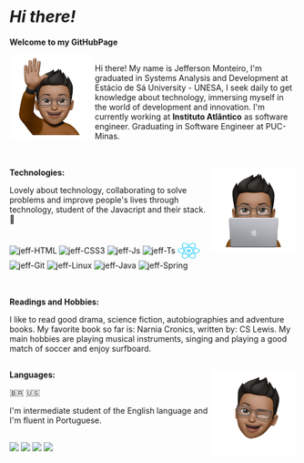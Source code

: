 # **_Hi there!_**

**Welcome to my GitHubPage**

   

<a><img align="left" width="150" height="150" src="./assets/Hithere.webp"></a>

   ##
  Hi there! My name is Jefferson Monteiro, I'm graduated in Systems Analysis and Development at Estácio de Sá University - UNESA, I seek daily to get knowledge about technology, immersing myself in the world of development and innovation. I'm currently working at **Instituto Atlântico** as software engineer. Graduating in Software Engineer at PUC- Minas.
 

   ##
<br><a><img align="right" width="150" height="150" src="./assets/computerOn.webp"></a>
**Technologies:**

  Lovely about technology, collaborating to solve problems and improve people's lives through technology, student of the Javacript and their stack. :rocket: 
  
  
<div style="display: inline_block"><br>
  <img align="center" alt="jeff-HTML" height="33" width="40"  src="https://cdn.jsdelivr.net/gh/devicons/devicon/icons/html5/html5-original.svg">
  <img align="center" alt="jeff-CSS3" height="33" width="40" src="https://cdn.jsdelivr.net/gh/devicons/devicon/icons/css3/css3-original.svg">
  <img align="center" alt="jeff-Js" height="33" width="40" src="https://cdn.jsdelivr.net/gh/devicons/devicon/icons/javascript/javascript-plain.svg">
  <img align="center" alt="jeff-Ts" height="33" width="40" src="https://cdn.jsdelivr.net/gh/devicons/devicon/icons/typescript/typescript-original.svg">
  <img align="center" alt="jeff-React" height="32" width="40" src="https://raw.githubusercontent.com/devicons/devicon/master/icons/react/react-original.svg">
  <img align="center" alt="jeff-Git" height="29" width="40" src="https://cdn.jsdelivr.net/gh/devicons/devicon/icons/git/git-plain.svg">
  <img align="center" alt="jeff-Linux" height="35" width="40" src="https://cdn.jsdelivr.net/gh/devicons/devicon/icons/linux/linux-original.svg">
  <!--<img align="center" alt="jeff-Golang" height="35" width="40" src="https://cdn.jsdelivr.net/gh/devicons/devicon/icons/go/go-original.svg">-->
  <img align="center" alt="jeff-Java" height="40" width="40" src="https://cdn.jsdelivr.net/gh/devicons/devicon/icons/java/java-original.svg">
  <img align="center" alt="jeff-Spring" height="30" width="40" src="https://cdn.jsdelivr.net/gh/devicons/devicon@latest/icons/spring/spring-original.svg">
</div>
<br>


   ##
   
  
  

**Readings and Hobbies:**



  I like to read good drama, science fiction, autobiographies and adventure books. My favorite book so far is: Narnia Cronics, written by: CS Lewis. My main hobbies are playing musical instruments, singing and playing a good match of soccer and enjoy surfboard.
 

   ##
  
<a><img align="right" width="150" height="150" src="./assets/ComfOK.webp"></a>
**Languages:**

   🇧🇷 🇺🇸 <br>

  I'm intermediate student of the English language and I'm fluent in Portuguese.



   ##

<div> 
  <a href = "mailto:jjmonteiro61@gmail.com"><img src="https://img.shields.io/badge/Gmail-D14836?style=for-the-badge&logo=gmail&logoColor=white" target="_blank"></a>
  <a href="https://linkedin.com/in/jefferson-monteiro-485423176" target="_blank"><img src="https://img.shields.io/badge/LinkedIn-0077B5?style=for-the-badge&logo=linkedin&logoColor=white" target="_blank"></a>
  <a href="https://twitter.com/jeffmonteiro__" target="_blank"><img src="https://img.shields.io/badge/Twitter-1DA1F2?style=for-the-badge&logo=twitter&logoColor=white" target="_blank"></a> 
  <a href="https://www.instagram.com/jeffmonteiro_" target="_blank"><img src="https://img.shields.io/badge/-Instagram-%23E4405F?style=for-the-badge&logo=instagram&logoColor=white" target="_blank"></a>
 
</div>
